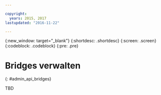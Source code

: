 ```yaml
---

copyright:
  years: 2015, 2017
lastupdated: "2016-11-22"

---
```


{:new_window: target="_blank"}
{:shortdesc: .shortdesc}
{:screen: .screen}
{:codeblock: .codeblock}
{:pre: .pre}

# Bridges verwalten
{: #admin_api_bridges}

TBD

<!-- begin STAGING ONLY -->

<!-- end STAGING ONLY -->

<!-- non-china -->



